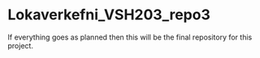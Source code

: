 # Lokaverkefni_VSH203_repo3
If everything goes as planned then this will be the final repository for this project. 
